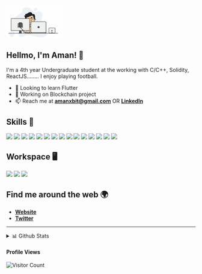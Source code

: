 ![gif](programmer.gif)

## **Hellmo, I'm Aman!** 👋

I'm a 4th year Undergraduate student at the working with C/C++, Solidity, ReactJS........ I enjoy playing football.

- 🌱 Looking to learn Flutter
- 🔭 Working on Blockchain project
- 📫 Reach me at [**amanxbit@gmail.com**](amanxbitm@gmail.com) OR [**LinkedIn**]()


## Skills 🚀

![](https://img.shields.io/badge/C-00599C?style=for-the-badge&logo=c&logoColor=white)
![](https://img.shields.io/badge/C%23-239120?style=for-the-badge&logo=c-sharp&logoColor=white)
![](https://img.shields.io/badge/Numpy-777BB4?style=for-the-badge&logo=numpy&logoColor=white)
![](https://img.shields.io/badge/Pandas-2C2D72?style=for-the-badge&logo=pandas&logoColor=white)
![](https://img.shields.io/badge/PHP-777BB4?style=for-the-badge&logo=php&logoColor=white)
![](https://img.shields.io/badge/Python-FFD43B?style=for-the-badge&logo=python&logoColor=blue)
![](https://img.shields.io/badge/HTML5-E34F26?style=for-the-badge&logo=html5&logoColor=white)
![](https://img.shields.io/badge/CSS3-1572B6?style=for-the-badge&logo=css3&logoColor=white)
![](https://img.shields.io/badge/React-20232A?style=for-the-badge&logo=react&logoColor=61DAFB)
![](https://img.shields.io/badge/JavaScript-F7DF1E?style=for-the-badge&logo=javascript&logoColor=black)
![](https://img.shields.io/badge/Node.js-43853D?style=for-the-badge&logo=node.js&logoColor=white)
![](https://img.shields.io/badge/MongoDB-4EA94B?style=for-the-badge&logo=mongodb&logoColor=white)
![](https://img.shields.io/badge/MySQL-005C84?style=for-the-badge&logo=mysql&logoColor=white)
![](https://img.shields.io/badge/Xampp-F37623?style=for-the-badge&logo=xampp&logoColor=white)
![](https://img.shields.io/badge/VSCode-0078D4?style=for-the-badge&logo=visual%20studio%20code&logoColor=white)

## Workspace 🖥️


![](https://img.shields.io/badge/Windows-0078D6?style=for-the-badge&logo=windows&logoColor=white)
![](https://img.shields.io/badge/Kali_Linux-557C94?style=for-the-badge&logo=kali-linux&logoColor=white)
![](https://img.shields.io/badge/Linux-FCC624?style=for-the-badge&logo=linux&logoColor=black)

## Find me around the web 🌍

- [**Website**]()
- [**Twitter**](https://twitter.com/10xaman)

********

  
<details>
  <summary>📊 Github Stats</summary>

  <p align="center"> <img src="https://github-readme-stats.vercel.app/api?username=10xaman&show_icons=true&theme=gotham" alt="Aman's Stats" /> 

</details>

  #### Profile Views
  
![Visitor Count](https://profile-counter.glitch.me/{10xaman}/count.svg) 
